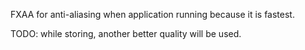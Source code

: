 FXAA for anti-aliasing when application running because it is fastest.

TODO: while storing, another better quality will be used.
